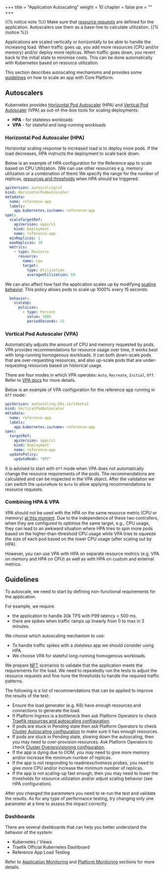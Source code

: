 +++
title = "Application Autoscaling"
weight = 10
chapter = false
pre = ""
+++

{{% notice note %}}
Make sure that [resource requests](./resources) are defined for the application. Autoscalers use them as a base-line to calculate utilization.
{{% /notice %}}

Applications are scaled vertically or horizontally to be able to handle the increasing load. 
When traffic goes up, you add more resources (CPU and/or memory) and/or deploy more replicas.
When traffic goes down, you revert back to the initial state to minimise costs.
This can be done automatically with Kubernetes based on resource utilization.

This section describes autoscaling mechanisms and provides some [guidelines](#guidelines) on how to scale an app with Core Platform.  

## Autoscalers

Kubernetes provides [Horizontal Pod Autoscaler](https://kubernetes.io/docs/tasks/run-application/horizontal-pod-autoscale/) (HPA) and [Vertical Pod Autoscaler](https://github.com/kubernetes/autoscaler/tree/master/vertical-pod-autoscaler) (VPA) as out-of-the-box tools for scaling deployments:
- **HPA** - for stateless workloads
- **VPA** - for stateful and long-running workloads

### Horizontal Pod Autoscaler (HPA)

Horizontal scaling response to increased load is to deploy more pods.
If the load decreases, HPA instructs the deployment to scale back down.

Below is an example of HPA configuration for the Reference app to scale based on CPU Utilization. (We can use other resources e.g. memory utilization or a combination of them)
We specify the range for the number of replicas, [resources and thresholds](https://kubernetes.io/docs/tasks/run-application/horizontal-pod-autoscale/#support-for-resource-metrics) when HPA should be triggered. 

```yaml
apiVersion: autoscaling/v2
kind: HorizontalPodAutoscaler
metadata:
  name: reference-app
  labels:
    app.kubernetes.io/name: reference-app
spec:
  scaleTargetRef:
    apiVersion: apps/v1
    kind: Deployment
    name: reference-app
  minReplicas: 1
  maxReplicas: 30
  metrics:
    - type: Resource
      resource:
        name: cpu
        target:
          type: Utilization
          averageUtilization: 60
```

We can also affect how fast the application scales up by modifying [scaling behavior](https://kubernetes.io/docs/tasks/run-application/horizontal-pod-autoscale/#configurable-scaling-behavior). This policy allows pods to scale up 1000% every 15 seconds. 

```yaml
  behavior:
    scaleUp:
      policies:
        - type: Percent
          value: 1000
          periodSeconds: 15
```


### Vertical Pod Autoscaler (VPA)

Automatically adjusts the amount of CPU and memory requested by pods.
VPA provides recommendations for resource usage over time, it works best with long-running homogenous workloads.
It can both down-scale pods that are over-requesting resources, and also up-scale pods that are under-requesting resources based on historical usage.

There are four modes in which VPA operates: `Auto`, `Recreate`, `Initial`, `Off`. Refer to [VPA docs](https://github.com/kubernetes/autoscaler/tree/master/vertical-pod-autoscaler#quick-start) for more details.

Below is an example of VPA configuration for the reference app running in `Off` mode:

```yaml
apiVersion: autoscaling.k8s.io/v1beta2
kind: VerticalPodAutoscaler
metadata:
  name: reference-app
  labels:
    app.kubernetes.io/name: reference-app
spec:
  targetRef:
    apiVersion: apps/v1
    kind: Deployment
    name: reference-app
  updatePolicy:
    updateMode: "Off"
```

It is advised to start with `Off` mode when VPA does not automatically change the resource requirements of the pods.
The recommendations are calculated and can be inspected in the VPA object.
After the validation we can switch the `updateMode` to `Auto` to allow applying recommendations to resource requests.

### Combining HPA & VPA

VPA should not be used with the HPA on the same resource metric (CPU or memory) [at this moment](https://github.com/kubernetes/autoscaler/blob/master/multidimensional-pod-autoscaler/AEP.md).
Due to the independence of these two controllers, when they are configured to optimise the same target, e.g., CPU usage, they can lead to an awkward situation where HPA tries to spin more pods based on the higher-than-threshold CPU usage while VPA tries to squeeze the size of each pod based on the lower CPU usage (after scaling out by HPA).

However, you can use VPA with HPA on separate resource metrics (e.g. VPA on memory and HPA on CPU) as well as with HPA on custom and external metrics.

## Guidelines

To autoscale, we need to start by defining non-functional requirements for the application. 

For example, we require:
- the application to handle 30k TPS with P99 latency < 500 ms.
- there are spikes when traffic ramps up linearly from 0 to max in 3 minutes.

We choose which autoscaling mechanism to use:
- To handle traffic spikes with a stateless app we should consider using HPA. 
- We choose VPA for stateful long-running homogenous workloads. 

We prepare [NFT](../p2p/fast-feedback/p2p-nft) scenarios to validate that the application meets the requirements for the load. 
We need to repeatedly run the tests to adjust the resource requests and fine-tune the thresholds to handle the required traffic patterns.

The following is a list of recommendations that can be applied to improve the results of the test:

- Ensure the load generator (e.g. K6) have enough resources and connections to generate the load.
- If Platform Ingress is a bottleneck then ask Platform Operators to check [Traefik resources and autoscaling configuration](../platform/platform-ingress#autoscaling).
- If pods are stuck in Pending state then ask Platform Operators to check [Cluster Autoscaling configuration](../platform/cluster-autoscaling) to make sure it has enough resources.
- If pods are stuck in Pending state, slowing down the autoscaling, then you may need to over-provision resources. Ask Platform Operators to check [Cluster Overprovisioning configuration](../platform/cluster-autoscaling#cluster-overprovisioning).
- If the app is dying due to OOM, you may need to give more memory and/or increase the minimum number of replicas.
- If the app is not responding to readiness/liveness probes, you need to give more CPU and/or increase the minimum number of replicas.
- If the app is not scaling-up fast enough, then you may need to lower the thresholds for resource utilization and/or adjust scaling behavior (see HPA configuration).

After you changed the parameters you need to re-run the test and validate the results.
As for any type of performance testing, try changing only one parameter at a time to assess the impact correctly.

### Dashboards

There are several dashboards that can help you better understand the behavior of the system:
- Kubernetes / Views
- Traefik Official Kubernetes Dashboard
- Reference App Load Testing


Refer to [Application Monitoring](./app-monitoring) and [Platform Monitoring](../platform/platform-monitoring) sections for more details.
